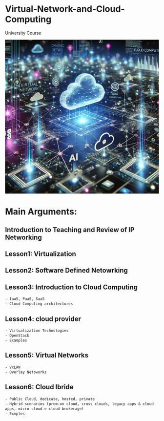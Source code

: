 # Virtual-Network-and-Cloud-Computing
University Course



![Logo del progetto](./img/img1)

# Main Arguments:

## Introduction to Teaching and Review of IP Networking 

## Lesson1: Virtualization 

## Lesson2: Software Defined Netowrking

## Lesson3: Introduction to Cloud Computing
	- IaaS, PaaS, SaaS
	- Cloud Computing architectures

## Lesson4: cloud provider
	- Virtualization Technologies
	- OpenStack
	- Examples


## Lesson5: Virtual Networks
	- VxLAN
	- Overlay Netoworks


## Lesson6: Cloud Ibride
	- Public Cloud, dedicate, hosted, private
	- Hybrid scenarios (prem-on cloud, cross clouds, legacy apps & cloud apps, micro cloud e cloud brokerage)
	- Exmples

